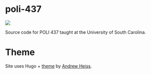 # poli-437



![](static/images/mexico.png)


Source code for POLI 437 taught at the University of South Carolina.


# Theme

Site uses Hugo + [theme](https://github.com/andrewheiss/ath-tufte-hugo_18-19) by [Andrew Heiss](https://andrewheiss.com). 